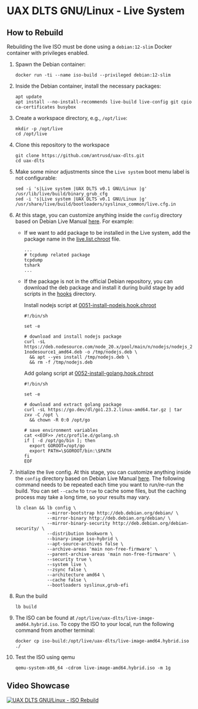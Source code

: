# UAX DLTS GNU/Linux - Live System

## How to Rebuild

Rebuilding the live ISO must be done using a `debian:12-slim` Docker container with privileges enabled.

1. Spawn the Debian container:

    ```
    docker run -ti --name iso-build --privileged debian:12-slim
    ```

2. Inside the Debian container, install the necessary packages:

    ```
    apt update
    apt install --no-install-recommends live-build live-config git cpio ca-certificates busybox
    ```

3. Create a workspace directory, e.g., `/opt/live`:

    ```
    mkdir -p /opt/live
    cd /opt/live
    ```

4. Clone this repository to the workspace

    ```
    git clone https://github.com/antrusd/uax-dlts.git
    cd uax-dlts
    ```

5. Make some minor adjustments since the `Live system` boot menu label is not configurable:

    ```
    sed -i 's|Live system |UAX DLTS v0.1 GNU/Linux |g' /usr/lib/live/build/binary_grub_cfg
    sed -i 's|Live system |UAX DLTS v0.1 GNU/Linux |g' /usr/share/live/build/bootloaders/syslinux_common/live.cfg.in
    ```

6. At this stage, you can customize anything inside the `config` directory based on Debian Live Manual [here](https://live-team.pages.debian.net/live-manual/html/live-manual/customization-overview.en.html). For example:

    - If we want to add package to be installed in the Live system, add the package name in the [live.list.chroot](config/package-lists/live.list.chroot) file.

      ```
      ...
      # tcpdump related package
      tcpdump
      tshark
      ...
      ```

    - If the package is not in the official Debian repository, you can download the deb package and install it during build stage by add scripts in the [hooks](config/hooks/live/) directory.

      Install nodejs script at [0051-install-nodejs.hook.chroot](config/hooks/live/0051-install-nodejs.hook.chroot)
      ```shell
      #!/bin/sh

      set -e
      
      # download and install nodejs package
      curl -sL https://deb.nodesource.com/node_20.x/pool/main/n/nodejs/nodejs_20.13.1-1nodesource1_amd64.deb -o /tmp/nodejs.deb \
      	&& apt --yes install /tmp/nodejs.deb \
      	&& rm -f /tmp/nodejs.deb
      ```
      Add golang script at [0052-install-golang.hook.chroot](config/hooks/live/0052-install-golang.hook.chroot)
      ```shell
      #!/bin/sh
      
      set -e
      
      # download and extract golang package
      curl -sL https://go.dev/dl/go1.23.2.linux-amd64.tar.gz | tar zxv -C /opt \
      	&& chown -R 0:0 /opt/go
      
      # save environment variables
      cat <<EOF>> /etc/profile.d/golang.sh
      if [ -d /opt/go/bin ]; then
      	export GOROOT=/opt/go
      	export PATH=\$GOROOT/bin:\$PATH
      fi
      EOF
      ```

7. Initialize the live config. At this stage, you can customize anything inside the `config` directory based on Debian Live Manual [here](https://live-team.pages.debian.net/live-manual/html/live-manual/customization-overview.en.html). The following command needs to be repeated each time you want to run/re-run the build. You can set `--cache` to `true` to cache some files, but the caching process may take a long time, so your results may vary.

    ```
    lb clean && lb config \
                --mirror-bootstrap http://deb.debian.org/debian/ \
                --mirror-binary http://deb.debian.org/debian/ \
                --mirror-binary-security http://deb.debian.org/debian-security/ \
                --distribution bookworm \
                --binary-image iso-hybrid \
                --apt-source-archives false \
                --archive-areas 'main non-free-firmware' \
                --parent-archive-areas 'main non-free-firmware' \
                --security true \
                --system live \
                --zsync false \
                --architecture amd64 \
                --cache false \
                --bootloaders syslinux,grub-efi
    ```

8. Run the build

    ```
    lb build
    ```

9. The ISO can be found at `/opt/live/uax-dlts/live-image-amd64.hybrid.iso`. To copy the ISO to your local, run the following command from another terminal:

    ```
    docker cp iso-build:/opt/live/uax-dlts/live-image-amd64.hybrid.iso ./
    ```

10. Test the ISO using qemu

    ```
    qemu-system-x86_64 -cdrom live-image-amd64.hybrid.iso -m 1g
    ```

## Video Showcase

[![UAX DLTS GNU/Linux - ISO Rebuild](https://img.youtube.com/vi/AeXE0ku40xo/default.jpg)](https://youtu.be/AeXE0ku40xo)
